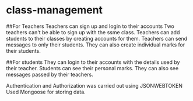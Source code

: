 # class-management 
##For Teachers
Teachers can sign up and login to their accounts
Two teachers can't be able to sign up with the ssme class.
Teachers can add students to their classes by creating accounts for them.
Teachers can send messages to only their students.
They can also create individual marks for their students.

##For students
They can login to their accounts with the details used by their teacher.
Students can see their personal marks.
They can also see messages passed by their teachers.


Authentication and Authorization was carried out using JSONWEBTOKEN
Used Mongoose for storing data.
